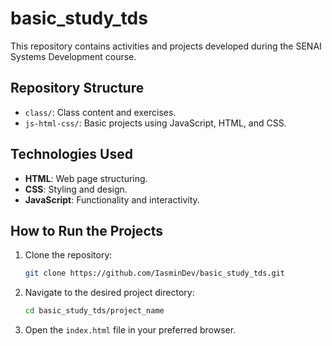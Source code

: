 # basic_study_tds

This repository contains activities and projects developed during the SENAI Systems Development course.  

## Repository Structure  

- `class/`: Class content and exercises.  
- `js-html-css/`: Basic projects using JavaScript, HTML, and CSS.  

## Technologies Used  

- **HTML**: Web page structuring.  
- **CSS**: Styling and design.  
- **JavaScript**: Functionality and interactivity.  

## How to Run the Projects  

1. Clone the repository:  
   ```bash
   git clone https://github.com/IasminDev/basic_study_tds.git
   ```
2. Navigate to the desired project directory:  
   ```bash
   cd basic_study_tds/project_name
   ```
3. Open the `index.html` file in your preferred browser.  
